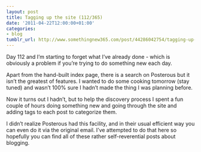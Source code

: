 ```yaml
---
layout: post
title: Tagging up the site (112/365)
date: '2011-04-22T12:00:00+01:00'
categories:
- blog
tumblr_url: http://www.somethingnew365.com/post/44286042754/tagging-up-the-site-112365
---
```

Day 112 and I’m starting to forget what I’ve already done - which is obviously a problem if you’re trying to do something new each day.

Apart from the hand-built index page, there is a search on Posterous but it isn’t the greatest of features. I wanted to do some cooking tomorrow (stay tuned) and wasn’t 100% sure I hadn’t made the thing I was planning before.

Now it turns out I hadn’t, but to help the discovery process I spent a fun couple of hours doing something new and going through the site and adding tags to each post to categorize them.

I didn’t realize Posterous had this facility, and in their usual efficient way you can even do it via the original email. I’ve attempted to do that here so hopefully you can find all of these rather self-reverential posts about blogging.
